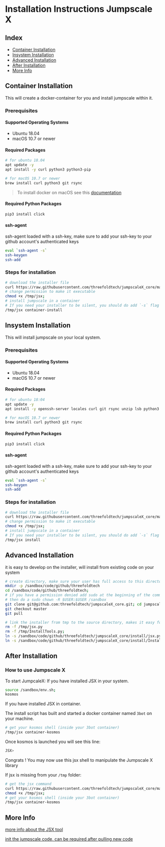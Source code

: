 # Installation Instructions Jumpscale X

## Index

- [Container Installation](#container-installation)
- [Insystem Installation](#insystem-installation)
- [Advanced Installation](#advanced-installation)
- [After Installation](#after-installation)
- [More Info](#more-info)

## Container Installation

This will create a docker-container for you and install jumpscale within it.

### Prerequisites

#### Supported Operating Systems

- Ubuntu 18.04
- macOS 10.7 or newer

#### Required Packages

```bash
# for ubuntu 18.04
apt update -y
apt install -y curl python3 python3-pip
```

```bash
# for macOS 10.7 or newer
brew install curl python3 git rsync
```

> To install docker on macOS see this [documentation](https://docs.docker.com/v17.12/docker-for-mac/install/#download-docker-for-mac)

#### Required Python Packages

```bash
pip3 install click
```

#### ssh-agent

ssh-agent loaded with a ssh-key, make sure to add your ssh-key to your github account's authenticated keys

```bash
eval `ssh-agent -s`
ssh-keygen
ssh-add
```

### Steps for installation

```bash
# download the installer file
curl https://raw.githubusercontent.com/threefoldtech/jumpscaleX_core/master/install/jsx.py?$RANDOM > /tmp/jsx;
# change permission to make it executable
chmod +x /tmp/jsx;
# install jumpscale in a container
# If you need your installer to be silent, you should do add `-s` flag
/tmp/jsx container-install
```

## Insystem Installation

This will install jumpscale on your local system.

### Prerequisites

#### Supported Operating Systems

- Ubuntu 18.04
- macOS 10.7 or newer

#### Required Packages

```bash
# for ubuntu 18:04
apt update -y
apt install -y openssh-server locales curl git rsync unzip lsb python3 python3-pip
```

```bash
# for macOS 10.7 or newer
brew install curl python3 git rsync
```

#### Required Python Packages

```bash
pip3 install click
```

#### ssh-agent

ssh-agent loaded with a ssh-key, make sure to add your ssh-key to your github account's authenticated keys

```bash
eval `ssh-agent -s`
ssh-keygen
ssh-add
```

### Steps for installation

```bash
# download the installer file
curl https://raw.githubusercontent.com/threefoldtech/jumpscaleX_core/master/install/jsx.py?$RANDOM > /tmp/jsx;
# change permission to make it executable
chmod +x /tmp/jsx;
# install jumpscale in a container
# If you need your installer to be silent, you should do add `-s` flag
/tmp/jsx install
```

## Advanced Installation

it is easy to develop on the installer, will install from existing code on your system

```bash
# create directory, make sure your user has full access to this director (can be a manual step)
mkdir -p /sandbox/code/github/threefoldtech
cd /sandbox/code/github/threefoldtech;
# if you have a permission denied add sudo at the beginning of the command
# then do a sudo chown -R $USER:$USER /sandbox
git clone git@github.com:threefoldtech/jumpscaleX_core.git; cd jumpscaleX_core;
git checkout master
git pull

# link the installer from tmp to the source directory, makes it easy for the rest of this tutorial
rm -f /tmp/jsx.py
rm -f /tmp/InstallTools.py;
ln -s /sandbox/code/github/threefoldtech/jumpscaleX_core/install/jsx.py /tmp/jsx;
ln -s /sandbox/code/github/threefoldtech/jumpscaleX_core/install/InstallTools.py /tmp/InstallTools.py
```

## After Installation

### How to use Jumpscale X

To start JumpcaleX:
If you have installed JSX in your system.

```bash
source /sandbox/env.sh;
kosmos
```

If you have installed JSX in container.

The install script has built and started a docker container named `3bot` on your machine.

```bash
# get your kosmos shell (inside your 3bot container)
/tmp/jsx container-kosmos
```

Once kosmos is launched you will see this line:

```bash
JSX>
```

Congrats ! You may now use this jsx shell to manipulate the Jumpscale X library

If jsx is missing from your `/tmp` folder:

```bash
# get the jsx command
curl https://raw.githubusercontent.com/threefoldtech/jumpscaleX_core/master/install/jsx.py?$RANDOM > /tmp/jsx ; \
chmod +x /tmp/jsx;
# get your kosmos shell (inside your 3bot container)
/tmp/jsx container-kosmos
```

## More Info

[more info about the JSX tool](jsx.md)

[init the jumpscale code, can be required after pulling new code](generation.md)
